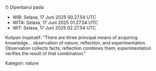 ⏰ Diperbarui pada:
- WIB: Selasa, 17 Juni 2025 00.27.54 UTC
- WITA: Selasa, 17 Juni 2025 01.27.54 UTC
- WIT: Selasa, 17 Juni 2025 02.27.54 UTC

Kutipan Inspiratif:
"There are three principal means of acquiring knowledge... observation of nature, reflection, and experimentation. Observation collects facts; reflection combines them; experimentation verifies the result of that combination."


Kategori: nature


